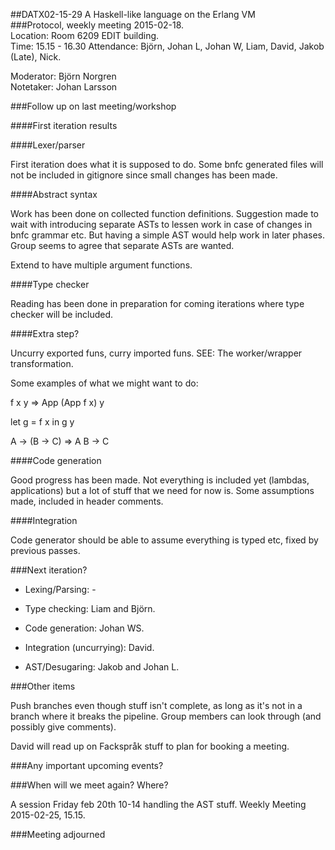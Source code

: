 ##DATX02-15-29 A Haskell-like language on the Erlang VM  
###Protocol, weekly meeting 2015-02-18.  
Location: Room 6209 EDIT building.  
Time: 15.15 - 16.30
Attendance: Björn, Johan L, Johan W, Liam, David, Jakob (Late), Nick.


Moderator: Björn Norgren  
Notetaker: Johan Larsson


###Follow up on last meeting/workshop


####First iteration results


####Lexer/parser

First iteration does what it is supposed to do. Some bnfc generated files will not be included in gitignore since small changes has been made.


####Abstract syntax

Work has been done on collected function definitions. Suggestion made to wait with introducing separate ASTs to lessen work in case of changes in bnfc grammar etc. But having a simple AST would help work in later phases. Group seems to agree that separate ASTs are wanted.

Extend to have multiple argument functions.

####Type checker

Reading has been done in preparation for coming iterations where type checker will be included.

####Extra step?

Uncurry exported funs, curry imported funs.
SEE: The worker/wrapper transformation.

Some examples of what we might want to do:

f x y => App (App f x) y

let g = f x in g y 

A -> (B -> C) => A B -> C

####Code generation

Good progress has been made. Not everything is included yet (lambdas, applications) but a lot of stuff that we need for now is. Some assumptions made, included in header comments.

####Integration

Code generator should be able to assume everything is typed etc, fixed by previous passes.

###Next iteration?

- Lexing/Parsing: -

- Type checking: Liam and Björn.

- Code generation: Johan WS.

- Integration (uncurrying): David.

- AST/Desugaring: Jakob and Johan L.

###Other items

Push branches even though stuff isn't complete, as long as it's not in a branch where it breaks the pipeline. Group members can look through (and possibly give comments).

David will read up on Fackspråk stuff to plan for booking a meeting.

###Any important upcoming events?



###When will we meet again? Where?

A session Friday feb 20th 10-14 handling the AST stuff.
Weekly Meeting 2015-02-25, 15.15.

###Meeting adjourned



